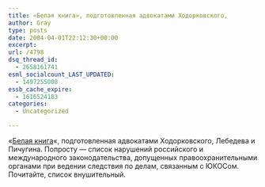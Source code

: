 ```yaml
---
title: «Белая книга», подготовленная адвокатами Ходорковского,
author: Gray
type: posts
date: 2004-04-01T22:12:30+00:00
excerpt:
url: /4798
dsq_thread_id:
  - 2658161741
esml_socialcount_LAST_UPDATED:
  - 1497255008
essb_cache_expire:
  - 1616524183
categories:
  - Uncategorized

---
```








&#171;<a href="http://khodorkovsky.ru/white_paper_ru.htm" target="_blank">Белая книга</a>&#171;, подготовленная адвокатами Ходорковского, Лебедева и Пичугина. Попросту &#8212; список нарушений российского и международного законодательства, допущенных правоохранительными органами при ведении следствия по делам, связанным с ЮКОСом.  
Почитайте, список внушительный.